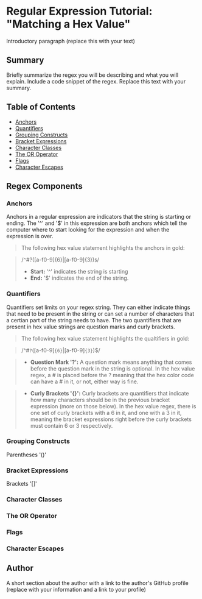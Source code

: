 # Regular Expression Tutorial: "Matching a Hex Value"

Introductory paragraph (replace this with your text)

## Summary

Briefly summarize the regex you will be describing and what you will explain. Include a code snippet of the regex. Replace this text with your summary.

## Table of Contents

- [Anchors](#anchors)
- [Quantifiers](#quantifiers)
- [Grouping Constructs](#grouping-constructs)
- [Bracket Expressions](#bracket-expressions)
- [Character Classes](#character-classes)
- [The OR Operator](#the-or-operator)
- [Flags](#flags)
- [Character Escapes](#character-escapes)

## Regex Components

### Anchors
Anchors in a regular expression are indicators that the string is starting or ending. The '^' and '$' in this expression are both anchors which tell the computer where to start looking for the expression and when the expression is over.

>The following hex value statement highlights the anchors in gold:

>/`^`#?([a-f0-9]{6}|[a-f0-9]{3})`$`/
>* **Start:** '^' indicates the string is starting
>* **End:** '$' indicates the end of the string. 

### Quantifiers
Quantifiers set limits on your regex string. They can either indicate things that need to be present in the string or can set a number of characters that a certian part of the string needs to have. The two quantifiers that are present in hex value strings are question marks and curly brackets.

>The following hex value statement highlights the qualtifiers in gold:

>/^#`?`([a-f0-9]`{6}`|[a-f0-9]`{3}`)$/

>* **Question Mark '?':** A question mark means anything that comes before the question mark in the string is optional. In the hex value regex, a # is placed before the ? meaning that the hex color code can have a # in it, or not, either way is fine. 


>* **Curly Brackets '{}':** Curly brackets are quantifiers that indicate how many characters should be in the previous bracket expression (more on those below). In the hex value regex, there is one set of curly brackets with a 6 in it, and one with a 3 in it, meaning the bracket expressions right before the curly brackets must contain 6 or 3 respectively. 

### Grouping Constructs

Parentheses '()'

### Bracket Expressions

Brackets '[]'

### Character Classes

### The OR Operator

### Flags

### Character Escapes

## Author

A short section about the author with a link to the author's GitHub profile (replace with your information and a link to your profile)

